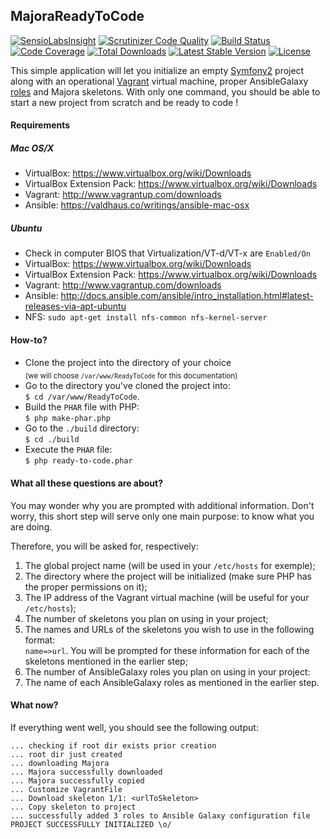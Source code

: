 MajoraReadyToCode
-----------------
[![SensioLabsInsight](https://insight.sensiolabs.com/projects/beb6e229-e98c-4df6-a894-2586a64418cc/mini.png)](https://insight.sensiolabs.com/projects/beb6e229-e98c-4df6-a894-2586a64418cc) [![Scrutinizer Code Quality](https://scrutinizer-ci.com/g/LinkValue/SF2-ReadyToCode/badges/quality-score.png?b=master)](https://scrutinizer-ci.com/g/LinkValue/SF2-ReadyToCode/?branch=master) [![Build Status](https://scrutinizer-ci.com/g/LinkValue/SF2-ReadyToCode/badges/build.png?b=master)](https://scrutinizer-ci.com/g/LinkValue/SF2-ReadyToCode/build-status/master) [![Code Coverage](https://scrutinizer-ci.com/g/LinkValue/SF2-ReadyToCode/badges/coverage.png?b=master)](https://scrutinizer-ci.com/g/LinkValue/SF2-ReadyToCode/?branch=master) [![Total Downloads](https://poser.pugx.org/majora/oauth-server-bundle/downloads)](https://packagist.org/packages/majora/oauth-server-bundle) [![Latest Stable Version](https://poser.pugx.org/majora/oauth-server-bundle/v/stable)](https://packagist.org/packages/majora/oauth-server-bundle) [![License](https://poser.pugx.org/majora/oauth-server-bundle/license)](https://packagist.org/packages/majora/oauth-server-bundle)

This simple application will let you initialize an empty [Symfony2](https://symfony.com/) project along with an operational [Vagrant](https://www.vagrantup.com/) virtual machine, proper AnsibleGalaxy [roles](https://galaxy.ansible.com/) and Majora skeletons.
With only one command, you should be able to start a new project from scratch and be ready to code !

#### Requirements

##### Mac OS/X

* VirtualBox: https://www.virtualbox.org/wiki/Downloads
* VirtualBox Extension Pack: https://www.virtualbox.org/wiki/Downloads
* Vagrant: http://www.vagrantup.com/downloads
* Ansible: https://valdhaus.co/writings/ansible-mac-osx

##### Ubuntu

* Check in computer BIOS that Virtualization/VT-d/VT-x are `Enabled/On`
* VirtualBox: https://www.virtualbox.org/wiki/Downloads
* VirtualBox Extension Pack: https://www.virtualbox.org/wiki/Downloads
* Vagrant: http://www.vagrantup.com/downloads
* Ansible: http://docs.ansible.com/ansible/intro_installation.html#latest-releases-via-apt-ubuntu
* NFS: `sudo apt-get install nfs-common nfs-kernel-server`

#### How-to? ####
* Clone the project into the directory of your choice <br/> <sub>(we will choose `/var/www/ReadyToCode` for this documentation)</sub>
* Go to the directory you've cloned the project into:<br/>`$ cd /var/www/ReadyToCode`.
* Build the `PHAR` file with PHP:<br/>`$ php make-phar.php`
* Go to the `./build` directory:<br/>`$ cd ./build`
* Execute the `PHAR` file:<br/>`$ php ready-to-code.phar`

#### What all these questions are about? ####
You may wonder why you are prompted with additional information. Don't worry, this short step will serve only one main purpose: to know what you are doing.

Therefore, you will be asked for, respectively:

1. The global project name (will be used in your `/etc/hosts` for exemple);
2. The directory where the project will be initialized (make sure PHP has the proper permissions on it);
3. The IP address of the Vagrant virtual machine (will be useful for your `/etc/hosts`);
4. The number of skeletons you plan on using in your project;
4.  The names and URLs of the skeletons you wish to use in the following format:<br/>`name=>url`. You will be prompted for these information for each of the skeletons mentioned in the earlier step;
5. The number of AnsibleGalaxy roles you plan on using in your project:
6. The name of each AnsibleGalaxy roles as mentioned in the earlier step.

#### What now? ####
If everything went well, you should see the following output:

    ... checking if root dir exists prior creation
    ... root dir just created
    ... downloading Majora
    ... Majora successfully downloaded
    ... Majora successfully copied
    ... Customize VagrantFile
    ... Download skeleton 1/1: <urlToSkeleton>
    ... Copy skeleton to project 
    ... successfully added 3 roles to Ansible Galaxy configuration file
    PROJECT SUCCESSFULLY INITIALIZED \o/
